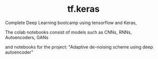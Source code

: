 # <center>tf.keras</center>
Complete Deep Learning bootcamp using tensorflow and Keras, 

The colab notebooks consist of models such as CNNs, RNNs, Autoencoders, GANs 

and notebooks for the project: "Adaptive de-noising scheme using deep autoencoder"   
 
